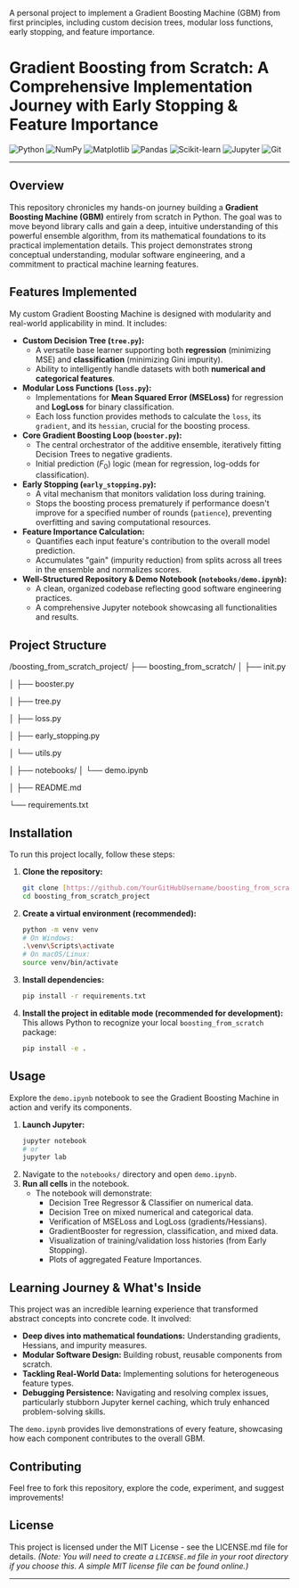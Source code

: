 
A personal project to implement a Gradient Boosting Machine (GBM) from first principles, including custom decision trees, modular loss functions, early stopping, and feature importance.

# Gradient Boosting from Scratch: A Comprehensive Implementation Journey with Early Stopping & Feature Importance

![Python](https://img.shields.io/badge/Python-3.9+-blue?style=for-the-badge&logo=python)
![NumPy](https://img.shields.io/badge/NumPy-gray?style=for-the-badge&logo=numpy)
![Matplotlib](https://img.shields.io/badge/Matplotlib-orange?style=for-the-badge&logo=matplotlib)
![Pandas](https://img.shields.io/badge/Pandas-lightgray?style=for-the-badge&logo=pandas)
![Scikit-learn](https://img.shields.io/badge/Scikit--learn-orange?style=for-the-badge&logo=scikit-learn)
![Jupyter](https://img.shields.io/badge/Jupyter-orange?style=for-the-badge&logo=jupyter)
![Git](https://img.shields.io/badge/Git-red?style=for-the-badge&logo=git)

---

## Overview

This repository chronicles my hands-on journey building a **Gradient Boosting Machine (GBM)** entirely from scratch in Python. The goal was to move beyond library calls and gain a deep, intuitive understanding of this powerful ensemble algorithm, from its mathematical foundations to its practical implementation details. This project demonstrates strong conceptual understanding, modular software engineering, and a commitment to practical machine learning features.

## Features Implemented

My custom Gradient Boosting Machine is designed with modularity and real-world applicability in mind. It includes:

* **Custom Decision Tree (`tree.py`):**
    * A versatile base learner supporting both **regression** (minimizing MSE) and **classification** (minimizing Gini impurity).
    * Ability to intelligently handle datasets with both **numerical and categorical features**.
* **Modular Loss Functions (`loss.py`):**
    * Implementations for **Mean Squared Error (MSELoss)** for regression and **LogLoss** for binary classification.
    * Each loss function provides methods to calculate the `loss`, its `gradient`, and its `hessian`, crucial for the boosting process.
* **Core Gradient Boosting Loop (`booster.py`):**
    * The central orchestrator of the additive ensemble, iteratively fitting Decision Trees to negative gradients.
    * Initial prediction ($F_0$) logic (mean for regression, log-odds for classification).
* **Early Stopping (`early_stopping.py`):**
    * A vital mechanism that monitors validation loss during training.
    * Stops the boosting process prematurely if performance doesn't improve for a specified number of rounds (`patience`), preventing overfitting and saving computational resources.
* **Feature Importance Calculation:**
    * Quantifies each input feature's contribution to the overall model prediction.
    * Accumulates "gain" (impurity reduction) from splits across all trees in the ensemble and normalizes scores.
* **Well-Structured Repository & Demo Notebook (`notebooks/demo.ipynb`):**
    * A clean, organized codebase reflecting good software engineering practices.
    * A comprehensive Jupyter notebook showcasing all functionalities and results.

## Project Structure
/boosting_from_scratch_project/
├── boosting_from_scratch/
│   ├── init.py

│   ├── booster.py

│   ├── tree.py

│   ├── loss.py

│   ├── early_stopping.py

│   └── utils.py

│
├── notebooks/
│   └── demo.ipynb

│
├── README.md

└── requirements.txt


## Installation

To run this project locally, follow these steps:

1.  **Clone the repository:**
    ```bash
    git clone [https://github.com/YourGitHubUsername/boosting_from_scratch_project.git](https://github.com/YourGitHubUsername/boosting_from_scratch_project.git)
    cd boosting_from_scratch_project
    ```
2.  **Create a virtual environment (recommended):**
    ```bash
    python -m venv venv
    # On Windows:
    .\venv\Scripts\activate
    # On macOS/Linux:
    source venv/bin/activate
    ```
3.  **Install dependencies:**
    ```bash
    pip install -r requirements.txt
    ```
4.  **Install the project in editable mode (recommended for development):**
    This allows Python to recognize your local `boosting_from_scratch` package:
    ```bash
    pip install -e .
    ```

## Usage

Explore the `demo.ipynb` notebook to see the Gradient Boosting Machine in action and verify its components.

1.  **Launch Jupyter:**
    ```bash
    jupyter notebook
    # or
    jupyter lab
    ```
2.  Navigate to the `notebooks/` directory and open `demo.ipynb`.
3.  **Run all cells** in the notebook.
    * The notebook will demonstrate:
        * Decision Tree Regressor & Classifier on numerical data.
        * Decision Tree on mixed numerical and categorical data.
        * Verification of MSELoss and LogLoss (gradients/Hessians).
        * GradientBooster for regression, classification, and mixed data.
        * Visualization of training/validation loss histories (from Early Stopping).
        * Plots of aggregated Feature Importances.

## Learning Journey & What's Inside

This project was an incredible learning experience that transformed abstract concepts into concrete code. It involved:

* **Deep dives into mathematical foundations:** Understanding gradients, Hessians, and impurity measures.
* **Modular Software Design:** Building robust, reusable components from scratch.
* **Tackling Real-World Data:** Implementing solutions for heterogeneous feature types.
* **Debugging Persistence:** Navigating and resolving complex issues, particularly stubborn Jupyter kernel caching, which truly enhanced problem-solving skills.

The `demo.ipynb` provides live demonstrations of every feature, showcasing how each component contributes to the overall GBM.

## Contributing

Feel free to fork this repository, explore the code, experiment, and suggest improvements!

## License

This project is licensed under the MIT License - see the LICENSE.md file for details.
*(Note: You will need to create a `LICENSE.md` file in your root directory if you choose this. A simple MIT license file can be found online.)*

---
